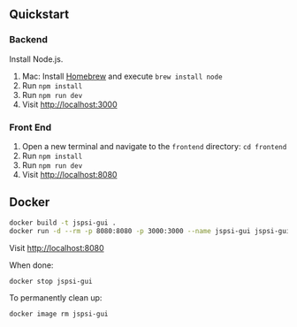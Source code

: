 ## Quickstart

### Backend
Install Node.js.
1. Mac: Install [Homebrew](https://brew.sh/) and execute `brew install node`
2. Run `npm install`
3. Run `npm run dev`
4. Visit [http://localhost:3000](http://localhost:3000)

### Front End
1. Open a new terminal and navigate to the `frontend` directory: `cd frontend`
2. Run `npm install`
3. Run `npm run dev`
4. Visit [http://localhost:8080](http://localhost:8080)


## Docker

```sh
docker build -t jspsi-gui .
docker run -d --rm -p 8080:8080 -p 3000:3000 --name jspsi-gui jspsi-gui
```

Visit [http://localhost:8080](http://localhost:8080)

When done:

```sh
docker stop jspsi-gui
```

To permanently clean up:

```sh
docker image rm jspsi-gui
```
